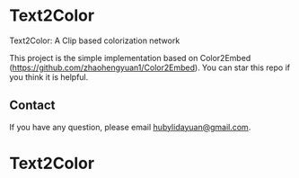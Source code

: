 # Text2Color
Text2Color: A Clip based colorization network

This project is the simple implementation based on Color2Embed (https://github.com/zhaohengyuan1/Color2Embed). 
You can star this repo if you think it is helpful.



## Contact
If you have any question, please email hubylidayuan@gmail.com.
# Text2Color
